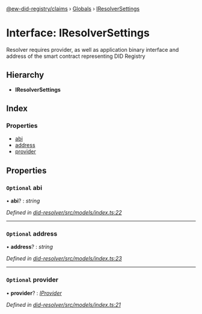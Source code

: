[@ew-did-registry/claims](../README.md) › [Globals](../globals.md) › [IResolverSettings](iresolversettings.md)

# Interface: IResolverSettings

Resolver requires provider, as well as application binary interface and
address of the smart contract representing DID Registry

## Hierarchy

* **IResolverSettings**

## Index

### Properties

* [abi](iresolversettings.md#optional-abi)
* [address](iresolversettings.md#optional-address)
* [provider](iresolversettings.md#optional-provider)

## Properties

### `Optional` abi

• **abi**? : *string*

*Defined in [did-resolver/src/models/index.ts:22](https://github.com/energywebfoundation/ew-did-registry/blob/ac13f0a/packages/did-resolver/src/models/index.ts#L22)*

___

### `Optional` address

• **address**? : *string*

*Defined in [did-resolver/src/models/index.ts:23](https://github.com/energywebfoundation/ew-did-registry/blob/ac13f0a/packages/did-resolver/src/models/index.ts#L23)*

___

### `Optional` provider

• **provider**? : *[IProvider](iprovider.md)*

*Defined in [did-resolver/src/models/index.ts:21](https://github.com/energywebfoundation/ew-did-registry/blob/ac13f0a/packages/did-resolver/src/models/index.ts#L21)*
